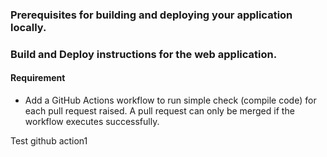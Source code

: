 ### Prerequisites for building and deploying your application locally.
### Build and Deploy instructions for the web application.

#### Requirement
- Add a GitHub Actions workflow to run simple check (compile code) for each pull request raised. A pull request can only be merged if the workflow executes successfully.

Test github action1